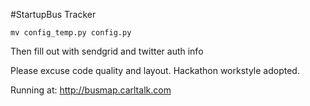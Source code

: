 #StartupBus Tracker

```
mv config_temp.py config.py
```

Then fill out with sendgrid and twitter auth info

Please excuse code quality and layout. Hackathon workstyle adopted.

Running at: http://busmap.carltalk.com
